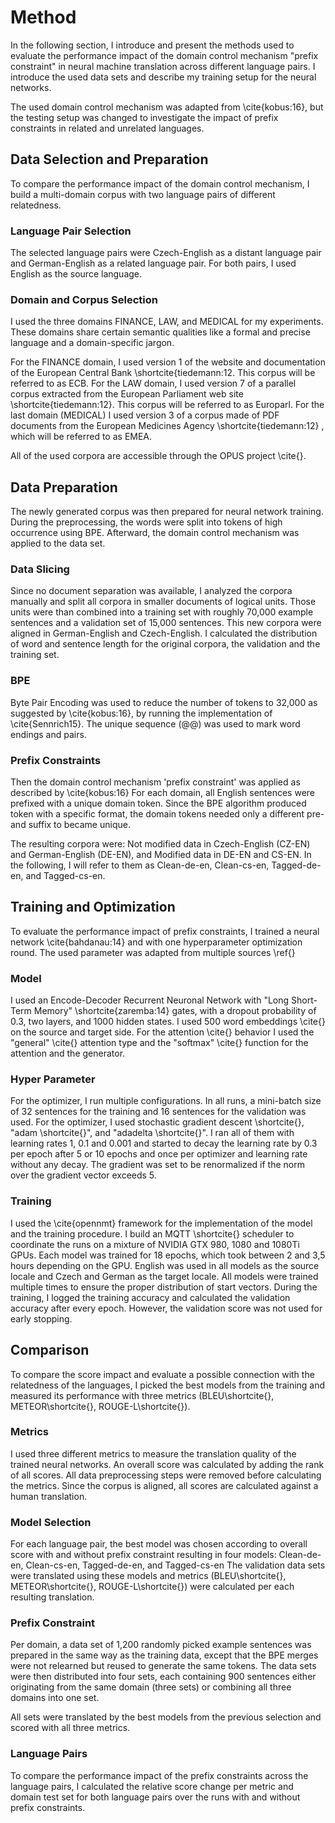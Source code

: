 # Method
In the following section, I introduce and present the methods used to evaluate the performance impact of the domain control mechanism "prefix constraint" in neural machine translation across different language pairs.
I introduce the used data sets and describe my training setup for the neural networks.

The used domain control mechanism was adapted from \cite{kobus:16}, but the testing setup was changed to investigate the impact of prefix constraints in related and unrelated languages.

## Data Selection and Preparation
To compare the performance impact of the domain control mechanism, I build a multi-domain corpus with two language pairs of different relatedness.

### Language Pair Selection
The selected language pairs were Czech-English as a distant language pair and German-English as a related language pair.
For both pairs, I used English as the source language.

### Domain and Corpus Selection
I used the three domains FINANCE, LAW, and MEDICAL for my experiments.
These domains share certain semantic qualities like a formal and precise language and a domain-specific jargon.

For the FINANCE domain, I used version 1 of the website and documentation of the European Central Bank \shortcite{tiedemann:12. This corpus will be referred to as ECB.
For the LAW domain, I used version 7 of a parallel corpus extracted from the European Parliament web site \shortcite{tiedemann:12}. This corpus will be referred to as Europarl.
For the last domain (MEDICAL) I used version 3 of a corpus made of PDF documents from the European Medicines Agency \shortcite{tiedemann:12} , which will be referred to as EMEA.

All of the used corpora are accessible through the OPUS project \cite{}.

## Data Preparation
The newly generated corpus was then prepared for neural network training. During the preprocessing, the words were split into tokens of high occurrence using BPE. Afterward, the domain control mechanism was applied to the data set.

### Data Slicing
Since no document separation was available, I analyzed the corpora manually and split all corpora in smaller documents of logical units.
Those units were than combined into a training set with roughly 70,000 example sentences and a validation set of 15,000 sentences.
This new corpora were aligned in German-English and Czech-English.
I calculated the distribution of word and sentence length for the original corpora, the validation and the training set.

### BPE
Byte Pair Encoding was used to reduce the number of tokens to 32,000 as suggested by \cite{kobus:16}, by running the implementation of \cite{Sennrich15}.
The unique sequence (@@) was used to mark word endings and pairs.

### Prefix Constraints
Then the domain control mechanism 'prefix constraint' was applied as described by \cite{kobus:16}
For each domain, all English sentences were prefixed with a unique domain token.
Since the BPE algorithm produced token with a specific format, the domain tokens needed only a different pre- and suffix to became unique.

The resulting corpora were: Not modified data in Czech-English (CZ-EN) and German-English (DE-EN), and Modified data in DE-EN and CS-EN.
In the following, I will refer to them as Clean-de-en, Clean-cs-en, Tagged-de-en, and Tagged-cs-en.

## Training and Optimization
To evaluate the performance impact of prefix constraints, I trained a neural network \cite{bahdanau:14} and with one hyperparameter optimization round. The used parameter was adapted from multiple sources \ref{}

### Model
I used an Encode-Decoder Recurrent Neuronal Network with "Long Short-Term Memory" \shortcite{zaremba:14} gates, with a dropout probability of 0.3, two layers, and 1000 hidden states.
I used 500 word embeddings \cite{} on the source and target side.
For the attention \cite{} behavior I used the "general" \cite{} attention type and the "softmax" \cite{} function for the attention and the generator.

### Hyper Parameter
For the optimizer, I run multiple configurations.
In all runs, a mini-batch size of 32 sentences for the training and 16 sentences for the validation was used.
For the optimizer, I used stochastic gradient descent \shortcite{}, "adam \shortcite{}", and "adadelta \shortcite{}".
I ran all of them with learning rates 1, 0.1 and 0.001 and started to decay the learning rate by 0.3 per epoch after 5 or 10 epochs and once per optimizer and learning rate without any decay.
The gradient was set to be renormalized if the norm over the gradient vector exceeds 5.

### Training
I used the \cite{opennmt} framework for the implementation of the model and the training procedure.
I build an MQTT \shortcite{} scheduler to coordinate the runs on a mixture of NVIDIA GTX 980, 1080 and 1080Ti GPUs.
Each model was trained for 18 epochs, which took between 2 and 3,5 hours depending on the GPU.
English was used in all models as the source locale and Czech and German as the target locale.
All models were trained multiple times to ensure the proper distribution of start vectors.
During the training, I logged the training accuracy and calculated the validation accuracy after every epoch.
However, the validation score was not used for early stopping.

## Comparison
To compare the score impact and evaluate a possible connection with the relatedness of the languages, I picked the best models from the training and measured its performance with three metrics (BLEU\shortcite{}, METEOR\shortcite{}, ROUGE-L\shortcite{}).

### Metrics
I used three different metrics to measure the translation quality of the trained neural networks.
An overall score was calculated by adding the rank of all scores.
All data preprocessing steps were removed before calculating the metrics.
Since the corpus is aligned, all scores are calculated against a human translation.

### Model Selection
For each language pair, the best model was chosen according to overall score with and without prefix constraint resulting in four models: Clean-de-en, Clean-cs-en, Tagged-de-en, and Tagged-cs-en
The validation data sets were translated using these models and metrics (BLEU\shortcite{}, METEOR\shortcite{}, ROUGE-L\shortcite{}) were calculated per each resulting translation.

### Prefix Constraint
Per domain, a data set of 1,200 randomly picked example sentences was prepared in the same way as the training data, except that the BPE merges were not relearned but reused to generate the same tokens.
The data sets were then distributed into four sets, each containing 900 sentences either originating from the same domain (three sets) or combining all three domains into one set.

All sets were translated by the best models from the previous selection and scored with all three metrics.

### Language Pairs
To compare the performance impact of the prefix constraints across the language pairs, I calculated the relative score change per metric and domain test set for both language pairs over the runs with and without prefix constraints.
